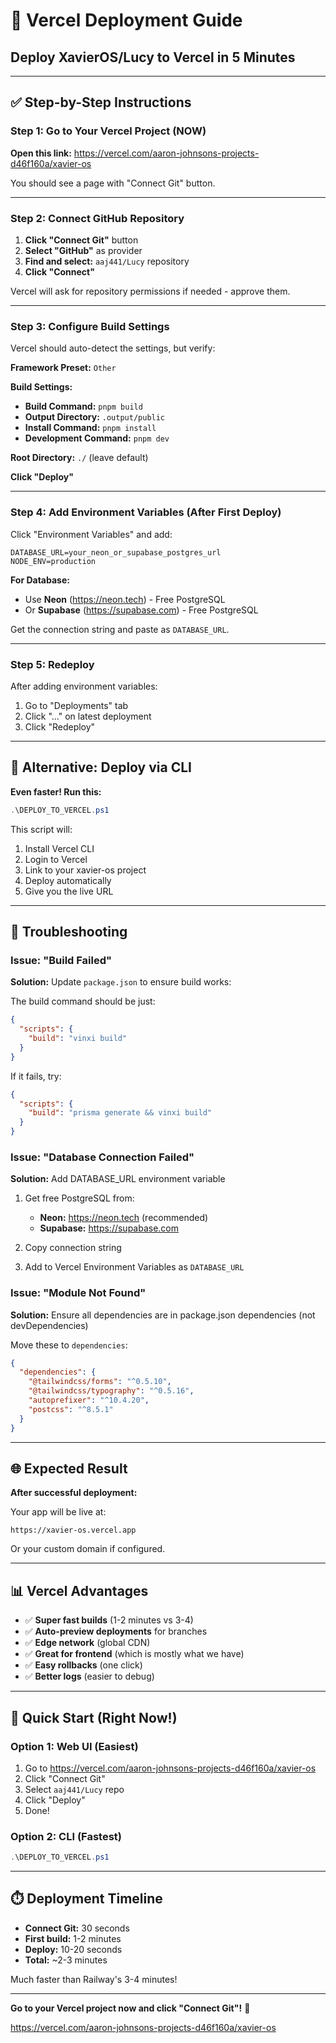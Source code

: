 # 🚀 Vercel Deployment Guide
## Deploy XavierOS/Lucy to Vercel in 5 Minutes

---

## ✅ Step-by-Step Instructions

### Step 1: Go to Your Vercel Project (NOW)

**Open this link:**
https://vercel.com/aaron-johnsons-projects-d46f160a/xavier-os

You should see a page with "Connect Git" button.

---

### Step 2: Connect GitHub Repository

1. **Click "Connect Git"** button
2. **Select "GitHub"** as provider
3. **Find and select:** `aaj441/Lucy` repository
4. **Click "Connect"**

Vercel will ask for repository permissions if needed - approve them.

---

### Step 3: Configure Build Settings

Vercel should auto-detect the settings, but verify:

**Framework Preset:** `Other`

**Build Settings:**
- **Build Command:** `pnpm build`
- **Output Directory:** `.output/public`
- **Install Command:** `pnpm install`
- **Development Command:** `pnpm dev`

**Root Directory:** `./` (leave default)

**Click "Deploy"**

---

### Step 4: Add Environment Variables (After First Deploy)

Click "Environment Variables" and add:

```
DATABASE_URL=your_neon_or_supabase_postgres_url
NODE_ENV=production
```

**For Database:**
- Use **Neon** (https://neon.tech) - Free PostgreSQL
- Or **Supabase** (https://supabase.com) - Free PostgreSQL

Get the connection string and paste as `DATABASE_URL`.

---

### Step 5: Redeploy

After adding environment variables:
1. Go to "Deployments" tab
2. Click "..." on latest deployment
3. Click "Redeploy"

---

## 🎯 Alternative: Deploy via CLI

**Even faster! Run this:**

```powershell
.\DEPLOY_TO_VERCEL.ps1
```

This script will:
1. Install Vercel CLI
2. Login to Vercel
3. Link to your xavier-os project
4. Deploy automatically
5. Give you the live URL

---

## 🔧 Troubleshooting

### Issue: "Build Failed"

**Solution:** Update `package.json` to ensure build works:

The build command should be just:
```json
{
  "scripts": {
    "build": "vinxi build"
  }
}
```

If it fails, try:
```json
{
  "scripts": {
    "build": "prisma generate && vinxi build"
  }
}
```

### Issue: "Database Connection Failed"

**Solution:** Add DATABASE_URL environment variable

1. Get free PostgreSQL from:
   - **Neon:** https://neon.tech (recommended)
   - **Supabase:** https://supabase.com
   
2. Copy connection string
3. Add to Vercel Environment Variables as `DATABASE_URL`

### Issue: "Module Not Found"

**Solution:** Ensure all dependencies are in package.json dependencies (not devDependencies)

Move these to `dependencies`:
```json
{
  "dependencies": {
    "@tailwindcss/forms": "^0.5.10",
    "@tailwindcss/typography": "^0.5.16",
    "autoprefixer": "^10.4.20",
    "postcss": "^8.5.1"
  }
}
```

---

## 🌐 Expected Result

**After successful deployment:**

Your app will be live at:
```
https://xavier-os.vercel.app
```

Or your custom domain if configured.

---

## 📊 Vercel Advantages

- ✅ **Super fast builds** (1-2 minutes vs 3-4)
- ✅ **Auto-preview deployments** for branches
- ✅ **Edge network** (global CDN)
- ✅ **Great for frontend** (which is mostly what we have)
- ✅ **Easy rollbacks** (one click)
- ✅ **Better logs** (easier to debug)

---

## 🎯 Quick Start (Right Now!)

### Option 1: Web UI (Easiest)
1. Go to https://vercel.com/aaron-johnsons-projects-d46f160a/xavier-os
2. Click "Connect Git"
3. Select `aaj441/Lucy` repo
4. Click "Deploy"
5. Done!

### Option 2: CLI (Fastest)
```powershell
.\DEPLOY_TO_VERCEL.ps1
```

---

## ⏱️ Deployment Timeline

- **Connect Git:** 30 seconds
- **First build:** 1-2 minutes
- **Deploy:** 10-20 seconds
- **Total:** ~2-3 minutes

Much faster than Railway's 3-4 minutes!

---

**Go to your Vercel project now and click "Connect Git"!** 🚀

https://vercel.com/aaron-johnsons-projects-d46f160a/xavier-os


